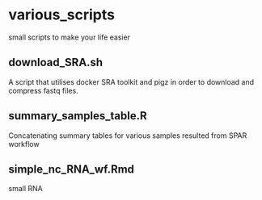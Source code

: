 # various_scripts
small scripts to make your life easier

## download_SRA.sh
A script that utilises docker SRA toolkit and pigz in order to download and compress fastq files.

## summary_samples_table.R
Concatenating summary tables for various samples resulted from SPAR workflow

## simple_nc_RNA_wf.Rmd
small RNA 
